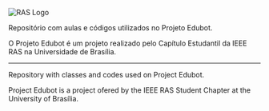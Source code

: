 ![RAS Logo](https://fbcdn-sphotos-c-a.akamaihd.net/hphotos-ak-prn2/v/t1.0-9/537979_497522720295159_1756243848_n.png?oh=f9bed13c12285c34fe03c3e09f53684f&oe=5493AA02&__gda__=1418823764_6d4f0d4f3dea9c73870b366dfcce6500) 

Repositório com aulas e códigos utilizados no Projeto Edubot.

O Projeto Edubot é um projeto realizado pelo Capítulo Estudantil da IEEE RAS na Universidade de Brasília.

---------------------------------------------------------------------------------------------------------

Repository with classes and codes used on Project Edubot.

Project Edubot is a project ofered by the IEEE RAS Student Chapter at the University of Brasília.


